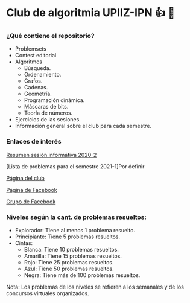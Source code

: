 # Club de algoritmia UPIIZ-IPN :+1: :dragon:
### ¿Qué contiene el repositorio?
* Problemsets
* Contest editorial
* Algoritmos
  * Búsqueda.
  * Ordenamiento.
  * Grafos.
  * Cadenas.
  * Geometría.
  * Programación dinámica.
  * Máscaras de bits.
  * Teoría de números.
 * Ejercicios de las sesiones.
 * Información general sobre el club para cada semestre.

### Enlaces de interés

[Resumen sesión informátiva 2020-2](https://github.com/caupiiz/club-algoritmia-upiiz/blob/master/Info/Sesi%C3%B3n%20informativa%20-%202020-2.md)

[Lista de problemas para el semestre 2021-1]Por definir

[Página del club](https://caupiiz.github.io/2701/)

[Página de Facebook](https://www.facebook.com/algoritmiaUPIIZ/)

[Grupo de Facebook](https://www.facebook.com/groups/clubalgoritmiaupiizipn/)

### Niveles según la cant. de problemas resueltos:
* Explorador: Tiene al menos 1 problema resuelto.
* Principiante: Tiene 5 problemas resueltos.
* Cintas:
    * Blanca: Tiene 10 problemas resueltos.
    * Amarilla: Tiene 15 problemas resueltos.
    * Rojo: Tiene 25 problemas resueltos.
    * Azul: Tiene 50 problemas resueltos.
    * Negra: Tiene más de 100 problemas resueltos.

Nota: Los problemas de los niveles se refieren a los semanales y de los concursos virtuales organizados.
